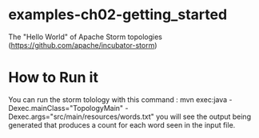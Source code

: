 examples-ch02-getting_started
=============================
The "Hello World" of Apache Storm topologies (https://github.com/apache/incubator-storm)



How to Run it
=============
You can run the storm tolology with this command :
mvn exec:java -Dexec.mainClass="TopologyMain" -Dexec.args="src/main/resources/words.txt"
you will see the output being generated that produces a count for each word seen in the input file.

